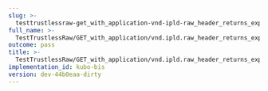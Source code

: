 ```yaml
---
slug: >-
  testtrustlessraw-get_with_application-vnd-ipld-raw_header_returns_expected_response_headers-header_content-disposition
full_name: >-
  TestTrustlessRaw/GET_with_application/vnd.ipld.raw_header_returns_expected_response_headers/Header_Content-Disposition
outcome: pass
title: >-
  TestTrustlessRaw/GET_with_application/vnd.ipld.raw_header_returns_expected_response_headers/Header_Content-Disposition
implementation_id: kubo-bis
version: dev-44b0eaa-dirty
---
```


